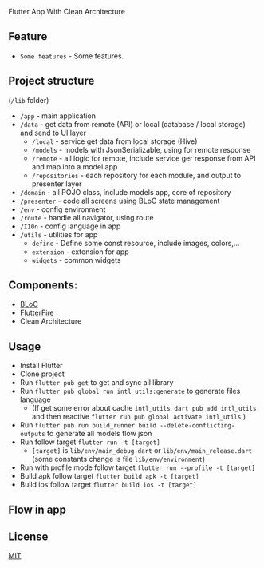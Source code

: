 Flutter App With Clean Architecture
## Feature
* `Some features` - Some features.
## Project structure
(`/lib` folder)
* `/app` - main application
* `/data` - get data from remote (API) or local (database / local storage) and send to UI layer
    * `/local` - service get data from local storage (Hive)
    * `/models` - models with JsonSerializable, using for remote response
    * `/remote` - all logic for remote, include service ger response from API and map into a model app
    * `/repositories` - each repository for each module, and output to presenter layer
* `/domain` - all POJO class, include models app, core of repository
* `/presenter` - code all screens using BLoC state management
* `/env` - config environment
* `/route` - handle all navigator, using route
* `/I10n` - config language in app
* `/utils` - utilities for app
    * `define` - Define some const resource, include images, colors,...
    * `extension` - extension for app
    * `widgets` - common widgets
## Components:
* [BLoC](https://pub.dev/packages/bloc)
* [FlutterFire](https://firebase.flutter.dev/)
* Clean Architecture
## Usage
* Install Flutter
* Clone project
* Run `flutter pub get` to get and sync all library
* Run `flutter pub global run intl_utils:generate` to generate files language
    * (If get some error about cache `intl_utils`, `dart pub add intl_utils` and then reactive `flutter run pub global activate intl_utils` )
* Run `flutter pub run build_runner build --delete-conflicting-outputs` to generate all models flow json
* Run follow target `flutter run -t [target]`
    * `[target]` is `lib/env/main_debug.dart` or `lib/env/main_release.dart` (some constants change is file `lib/env/environment`)
* Run with profile mode follow target `flutter run --profile -t [target]`
* Build apk follow target `flutter build apk -t [target]`
* Build ios follow target `flutter build ios -t [target]`
## Flow in app


## License
[MIT](https://choosealicense.com/licenses/mit/)
